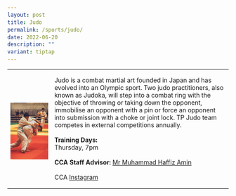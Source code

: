 ```yaml
---
layout: post
title: Judo
permalink: /sports/judo/
date: 2022-06-20
description: ""
variant: tiptap
---
```

<table style="minWidth: 50px">
<colgroup>
<col>
<col>
</colgroup>
<tbody>
<tr>
<td rowspan="1" colspan="1">
<p></p>
<div class="isomer-image-wrapper">
<img style="width: 100%" height="auto" width="100%" alt="" src="/images/Sports/Judo_2.jpg">
</div>
</td>
<td rowspan="1" colspan="1">
<p>Judo is a combat martial art founded in Japan and has evolved into an
Olympic sport. Two judo practitioners, also known as Judoka, will step
into a combat ring with the objective of throwing or taking down the opponent,
immobilise an opponent with a pin or force an opponent into submission
with a choke or joint lock. TP Judo team competes in external competitions
annually.
<br>
<br><strong>Training Days:</strong>
<br>Thursday, 7pm
<br>
<br><strong>CCA Staff Advisor:</strong>  <a href="mailto:Muhammad_Haffiz_AMIN@TP.EDU.SG" rel="noopener noreferrer nofollow" target="_blank">Mr Muhammad Haffiz Amin</a>
<br>
<br>CCA <a href="https://www.instagram.com/tpjudokas/" rel="noopener noreferrer nofollow" target="_blank">Instagram</a>
</p>
</td>
</tr>
</tbody>
</table>
<p></p>